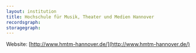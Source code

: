 ```yaml
---
layout: institution
title: Hochschule für Musik, Theater und Medien Hannover
recordsgraph: 
storagegraph: 
---
```


Website: [http://www.hmtm-hannover.de/](http://www.hmtm-hannover.de/)
